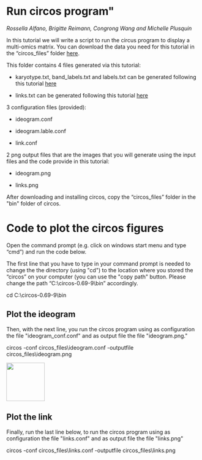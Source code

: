 # Run circos program"
*Rossella Alfano, Brigitte Reimann, Congrong Wang and Michelle Plusquin*


In this tutorial we will write a script to run the circus program to display a multi-omics matrix. You can download the data you need for this tutorial in the “circos_files” folder [here](xxx). 

This folder contains 4 files generated via this tutorial:

- karyotype.txt, band_labels.txt and labels.txt can be generated following this tutorial [here](https://github.com/rossellaalfano/Circular-plots/blob/main/3.%20Draw%20the%20ideogram.md)

- links.txt can be generated following this tutorial [here](https://github.com/rossellaalfano/Circular-plots/blob/main/4.%20Draw%20the%20links.md)

3 configuration files (provided):

- ideogram.conf

- ideogram.lable.conf

- link.conf

2 png output files that are the images that you will generate using the input files and the code provide in this tutorial:

- ideogram.png

- links.png

After downloading and installing circos, copy the “circos_files” folder in the "bin" folder of circos. 

# Code to plot the circos figures

Open the command prompt (e.g. click on windows start menu and type “cmd”) and run the code below. 

The first line that you have to type in your command prompt is needed to change the the directory (using "cd") to the location where you stored the “circos” on your computer (you can use the "copy path" button. Please change the path “C:\\circos-0.69-9\\bin” accordingly.

cd C:\\circos-0.69-9\\bin

## Plot the ideogram
Then, with the next line, you run the circos program using as configuration the file "ideogram_conf.conf" and as output file the file "ideogram.png."

circos -conf circos_files\\ideogram.conf -outputfile circos_files\\ideogram.png 

<img src='(https://github.com/rossellaalfano/Circular-plots/tree/main/data/circos_files/ideogram.png' width=100/>

## Plot the link
Finally, run the last line below, to run the circos program using as configuration the file "links.conf" and as output file the file "links.png"


circos -conf circos_files\\links.conf -outputfile circos_files\\links.png
